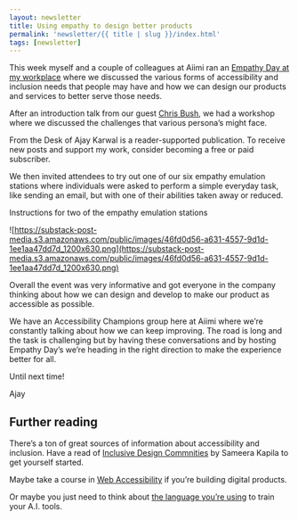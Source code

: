 ```yaml
---
layout: newsletter
title: Using empathy to design better products
permalink: 'newsletter/{{ title | slug }}/index.html'
tags: [newsletter]
---
```


This week myself and a couple of colleagues at Aiimi ran an [Empathy Day at my workplace](https://www.linkedin.com/feed/update/urn:li:activity:7049404738127175681/) where we discussed the various forms of accessibility and inclusion needs that people may have and how we can design our products and services to better serve those needs.

After an introduction talk from our guest [Chris Bush](https://www.linkedin.com/in/christopherjbush/), we had a workshop where we discussed the challenges that various persona’s might face.

From the Desk of Ajay Karwal is a reader-supported publication. To receive new posts and support my work, consider becoming a free or paid subscriber.

We then invited attendees to try out one of our six empathy emulation stations where individuals were asked to perform a simple everyday task, like sending an email, but with one of their abilities taken away or reduced.

Instructions for two of the empathy emulation stations

![https://substack-post-media.s3.amazonaws.com/public/images/46fd0d56-a631-4557-9d1d-1ee1aa47dd7d_1200x630.png](https://substack-post-media.s3.amazonaws.com/public/images/46fd0d56-a631-4557-9d1d-1ee1aa47dd7d_1200x630.png)

Overall the event was very informative and got everyone in the company thinking about how we can design and develop to make our product as accessible as possible.

We have an Accessibility Champions group here at Aiimi where we’re constantly talking about how we can keep improving. The road is long and the task is challenging but by having these conversations and by hosting Empathy Day’s we’re heading in the right direction to make the experience better for all.

Until next time!

Ajay

## Further reading

There’s a ton of great sources of information about accessibility and inclusion. Have a read of [Inclusive Design Commnities](https://abookapart.com/products/inclusive-design-communities) by Sameera Kapila to get yourself started.

Maybe take a course in [Web Accessibility](https://www.edx.org/course/web-accessibility-introduction) if you’re building digital products.

Or maybe you just need to think about [the language you’re using](https://dev.to/eevajonnapanula/the-language-we-use-matters-9mn?utm_source=pocket_saves) to train your A.I. tools.
